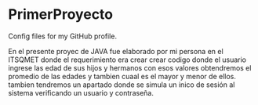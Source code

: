 # PrimerProyecto
Config files for my GitHub profile.

En el presente proyec de JAVA fue elaborado por mi persona en el ITSQMET  donde el requerimiento era crear crear codigo donde el usuario ingrese las edad
de sus hijos y hermanos con esos valores obtendremos el promedio de las edades y tambien cuaal es el mayor y menor de ellos.
tambien  tendremos un apartado donde se simula un inico de sesión al sistema verificando un usuario y contraseña.

